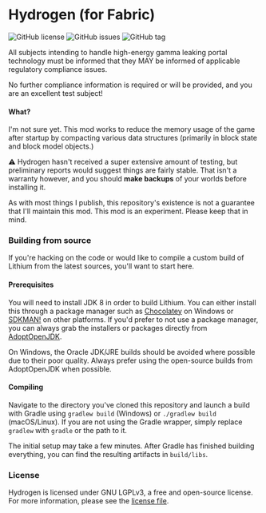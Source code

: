 # Hydrogen (for Fabric)
![GitHub license](https://img.shields.io/github/license/jellysquid3/hydrogen-fabric.svg)
![GitHub issues](https://img.shields.io/github/issues/jellysquid3/hydrogen-fabric.svg)
![GitHub tag](https://img.shields.io/github/tag/jellysquid3/hydrogen-fabric.svg)

All subjects intending to handle high-energy gamma leaking portal technology must be informed that they MAY
be informed of applicable regulatory compliance issues.

No further compliance information is required or will be provided, and you are an excellent test subject!

#### What?

I'm not sure yet. This mod works to reduce the memory usage of the game after startup by compacting various
data structures (primarily in block state and block model objects.)

:warning: Hydrogen hasn't received a super extensive amount of testing, but preliminary reports would suggest things are
fairly stable. That isn't a warranty however, and you should **make backups** of your worlds before installing it.

As with most things I publish, this repository's existence is not a guarantee that I'll maintain this mod. This mod is
an experiment. Please keep that in mind.

### Building from source

If you're hacking on the code or would like to compile a custom build of Lithium from the latest sources, you'll want
to start here.

#### Prerequisites

You will need to install JDK 8 in order to build Lithium. You can either install this through a package manager such as
[Chocolatey](https://chocolatey.org/) on Windows or [SDKMAN!](https://sdkman.io/) on other platforms. If you'd prefer to
not use a package manager, you can always grab the installers or packages directly from
[AdoptOpenJDK](https://adoptopenjdk.net/).

On Windows, the Oracle JDK/JRE builds should be avoided where possible due to their poor quality. Always prefer using
the open-source builds from AdoptOpenJDK when possible.

#### Compiling

Navigate to the directory you've cloned this repository and launch a build with Gradle using `gradlew build` (Windows)
or `./gradlew build` (macOS/Linux). If you are not using the Gradle wrapper, simply replace `gradlew` with `gradle`
or the path to it.

The initial setup may take a few minutes. After Gradle has finished building everything, you can find the resulting
artifacts in `build/libs`.

### License

Hydrogen is licensed under GNU LGPLv3, a free and open-source license. For more information, please see the
[license file](https://github.com/jellysquid3/hydrogen-fabric/blob/1.16.x/dev/LICENSE.txt).